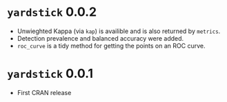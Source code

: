 # `yardstick` 0.0.2

* Unwieghted Kappa (via `kap`) is availible and is also returned by `metrics`. 
* Detection prevalence and balanced accuracy were added. 
* `roc_curve` is a tidy method for getting the points on an ROC curve. 

# `yardstick` 0.0.1

* First CRAN release
